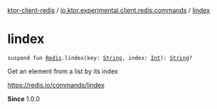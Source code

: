 [ktor-client-redis](../index.md) / [io.ktor.experimental.client.redis.commands](index.md) / [lindex](./lindex.md)

# lindex

`suspend fun `[`Redis`](../io.ktor.experimental.client.redis/-redis/index.md)`.lindex(key: `[`String`](https://kotlinlang.org/api/latest/jvm/stdlib/kotlin/-string/index.html)`, index: `[`Int`](https://kotlinlang.org/api/latest/jvm/stdlib/kotlin/-int/index.html)`): `[`String`](https://kotlinlang.org/api/latest/jvm/stdlib/kotlin/-string/index.html)`?`

Get an element from a list by its index

https://redis.io/commands/lindex

**Since**
1.0.0

